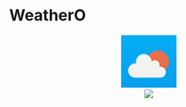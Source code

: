 # WeatherO

<div id="header" align="center">
  <img src="https://raw.githubusercontent.com/tommyshape/WeatherO/master/app/src/main/res/drawable/icon.png" width="100"/>
</div>



<div id="header" align="center">
  <img src="https://giphy.com/embed/0Styincf6K2tvfjb5Q" width="100"/>
</div>

